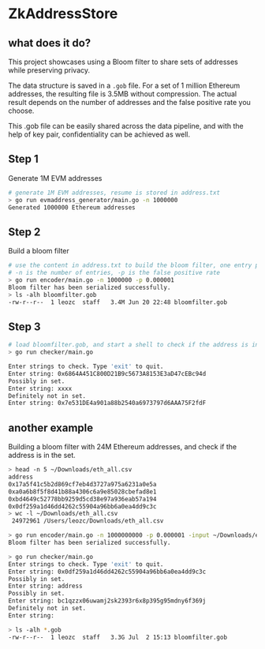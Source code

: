 # ZkAddressStore

## what does it do?
This project showcases using a Bloom filter to share sets of addresses while preserving privacy.

The data structure is saved in a `.gob` file. For a set of 1 million Ethereum addresses, the resulting file is 3.5MB without compression. The actual result depends on the number of addresses and the false positive rate you choose.

This .gob file can be easily shared across the data pipeline, and with the help of key pair, confidentiality can be achieved as well.

## Step 1

Generate 1M EVM addresses

```bash
# generate 1M EVM addresses, resume is stored in address.txt
> go run evmaddress_generator/main.go -n 1000000
Generated 1000000 Ethereum addresses
```

## Step 2

Build a bloom filter

```bash
# use the content in address.txt to build the bloom filter, one entry per line, and the result is stored in a .gob file. 
# -n is the number of entries, -p is the false positive rate
> go run encoder/main.go -n 1000000 -p 0.000001
Bloom filter has been serialized successfully.
> ls -alh bloomfilter.gob
-rw-r--r--  1 leozc  staff   3.4M Jun 20 22:48 bloomfilter.gob
```

## Step 3

```bash
# load bloomfilter.gob, and start a shell to check if the address is in the bloom filter
> go run checker/main.go

Enter strings to check. Type 'exit' to quit.
Enter string: 0x6864A451C800D21B9c5673A8153E3aD47cEBc94d
Possibly in set.
Enter string: xxxx
Definitely not in set.
Enter string: 0x7e531DE4a901a88b2540a6973797d6AAA75F2fdF
```

## another example
Building a bloom filter with 24M Ethereum addresses, and check if the address is in the set.

```bash
> head -n 5 ~/Downloads/eth_all.csv
address
0x17a5f41c5b2d869cf7eb4d3727a975a6231a0e5a
0xa0a6b8f5f8d41b88a4306c6a9e85028cbefad8e1
0xbd4649c52778bb9259d5cd38e97a936eab57a194
0x0df259a1d46dd4262c55904a96bb6a0ea4dd9c3c
> wc -l ~/Downloads/eth_all.csv
 24972961 /Users/leozc/Downloads/eth_all.csv

> go run encoder/main.go -n 1000000000 -p 0.000001 -input ~/Downloads/eth_all.csv # took 20 seconds
Bloom filter has been serialized successfully.

> go run checker/main.go
Enter strings to check. Type 'exit' to quit.
Enter string: 0x0df259a1d46dd4262c55904a96bb6a0ea4dd9c3c
Possibly in set.
Enter string: address
Possibly in set.
Enter string: bc1qzzx06uwamj2sk2393r6x8p395g95mdny6f369j
Definitely not in set.
Enter string:

> ls -alh *.gob
-rw-r--r--  1 leozc  staff   3.3G Jul  2 15:13 bloomfilter.gob

```
